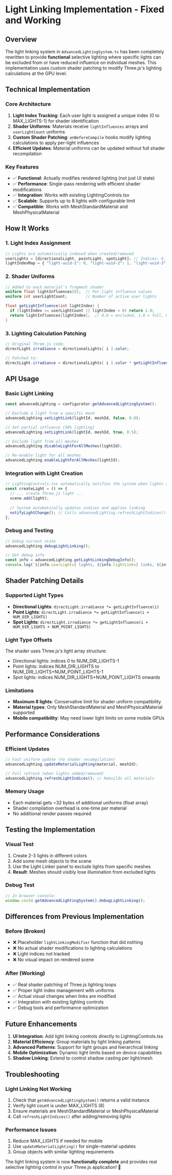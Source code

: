 # Light Linking Implementation - Fixed and Working

## Overview

The light linking system in `AdvancedLightingSystem.ts` has been completely rewritten to provide **functional** selective lighting where specific lights can be excluded from or have reduced influence on individual meshes. This implementation uses custom shader patching to modify Three.js's lighting calculations at the GPU level.

## Technical Implementation

### Core Architecture

1. **Light Index Tracking**: Each user light is assigned a unique index (0 to MAX_LIGHTS-1) for shader identification
2. **Shader Uniforms**: Materials receive `lightInfluences` arrays and `userLightCount` uniforms
3. **Custom Shader Patching**: `onBeforeCompile` hooks modify lighting calculations to apply per-light influences
4. **Efficient Updates**: Material uniforms can be updated without full shader recompilation

### Key Features

- ✅ **Functional**: Actually modifies rendered lighting (not just UI state)
- ✅ **Performance**: Single-pass rendering with efficient shader modifications
- ✅ **Integration**: Works with existing LightingControls.tsx
- ✅ **Scalable**: Supports up to 8 lights with configurable limit
- ✅ **Compatible**: Works with MeshStandardMaterial and MeshPhysicalMaterial

## How It Works

### 1. Light Index Assignment
```typescript
// Lights are automatically indexed when created/removed
userLights = [directionalLight, pointLight, spotLight]; // Indices: 0, 1, 2
lightIndexMap = { "light-uuid-1": 0, "light-uuid-2": 1, "light-uuid-3": 2 }
```

### 2. Shader Uniforms
```glsl
// Added to each material's fragment shader
uniform float lightInfluences[8];  // Per-light influence values
uniform int userLightCount;        // Number of active user lights

float getLightInfluence(int lightIndex) {
  if (lightIndex >= userLightCount || lightIndex < 0) return 1.0;
  return lightInfluences[lightIndex];  // 0.0 = excluded, 1.0 = full, 0.5 = half influence
}
```

### 3. Lighting Calculation Patching
```glsl
// Original Three.js code:
directLight.irradiance = directionalLights[ i ].color;

// Patched to:
directLight.irradiance = directionalLights[ i ].color * getLightInfluence(i);
```

## API Usage

### Basic Light Linking
```typescript
const advancedLighting = configurator.getAdvancedLightingSystem();

// Exclude a light from a specific mesh
advancedLighting.setLightLink(lightId, meshId, false, 0.0);

// Set partial influence (50% lighting)
advancedLighting.setLightLink(lightId, meshId, true, 0.5);

// Exclude light from all meshes
advancedLighting.disableLightForAllMeshes(lightId);

// Re-enable light for all meshes
advancedLighting.enableLightForAllMeshes(lightId);
```

### Integration with Light Creation
```typescript
// LightingControls.tsx automatically notifies the system when lights are added/removed
const createLight = () => {
  // ... create Three.js light ...
  scene.add(light);
  
  // System automatically updates indices and applies linking
  notifyLightChange(); // Calls advancedLighting.refreshLightIndices()
};
```

### Debug and Testing
```typescript
// Debug current state
advancedLighting.debugLightLinking();

// Get debug info
const info = advancedLighting.getLightLinkingDebugInfo();
console.log(`${info.userLights} lights, ${info.lightLinks} links, ${info.materialsWithLinking} materials affected`);
```

## Shader Patching Details

### Supported Light Types
- **Directional Lights**: `directLight.irradiance *= getLightInfluence(i)`
- **Point Lights**: `directLight.irradiance *= getLightInfluence(i + NUM_DIR_LIGHTS)`
- **Spot Lights**: `directLight.irradiance *= getLightInfluence(i + NUM_DIR_LIGHTS + NUM_POINT_LIGHTS)`

### Light Type Offsets
The shader uses Three.js's light array structure:
- Directional lights: indices 0 to NUM_DIR_LIGHTS-1
- Point lights: indices NUM_DIR_LIGHTS to NUM_DIR_LIGHTS+NUM_POINT_LIGHTS-1  
- Spot lights: indices NUM_DIR_LIGHTS+NUM_POINT_LIGHTS onwards

### Limitations
- **Maximum 8 lights**: Conservative limit for shader uniform compatibility
- **Material types**: Only MeshStandardMaterial and MeshPhysicalMaterial supported
- **Mobile compatibility**: May need lower light limits on some mobile GPUs

## Performance Considerations

### Efficient Updates
```typescript
// Fast uniform update (no shader recompilation)
advancedLighting.updateMaterialLighting(material, meshId);

// Full refresh (when lights added/removed)
advancedLighting.refreshLightIndices(); // Rebuilds all materials
```

### Memory Usage
- Each material gets ~32 bytes of additional uniforms (float array)
- Shader compilation overhead is one-time per material
- No additional render passes required

## Testing the Implementation

### Visual Test
1. Create 2-3 lights in different colors
2. Add some mesh objects to the scene
3. Use the Light Linker panel to exclude lights from specific meshes
4. **Result**: Meshes should visibly lose illumination from excluded lights

### Debug Test
```typescript
// In browser console:
window.con3d.getAdvancedLightingSystem().debugLightLinking();
```

## Differences from Previous Implementation

### Before (Broken)
- ❌ Placeholder `lightLinkingModifier` function that did nothing
- ❌ No actual shader modifications to lighting calculations
- ❌ Light indices not tracked
- ❌ No visual impact on rendered scene

### After (Working)
- ✅ Real shader patching of Three.js lighting loops
- ✅ Proper light index management with uniforms
- ✅ Actual visual changes when links are modified
- ✅ Integration with existing lighting controls
- ✅ Debug tools and performance optimization

## Future Enhancements

1. **UI Integration**: Add light linking controls directly to LightingControls.tsx
2. **Material Efficiency**: Group materials by light linking patterns
3. **Advanced Patterns**: Support for light groups and hierarchical linking
4. **Mobile Optimization**: Dynamic light limits based on device capabilities
5. **Shadow Linking**: Extend to control shadow casting per light/mesh

## Troubleshooting

### Light Linking Not Working
1. Check that `getAdvancedLightingSystem()` returns a valid instance
2. Verify light count is under MAX_LIGHTS (8)
3. Ensure materials are MeshStandardMaterial or MeshPhysicalMaterial
4. Call `refreshLightIndices()` after adding/removing lights

### Performance Issues
1. Reduce MAX_LIGHTS if needed for mobile
2. Use `updateMaterialLighting()` for single-material updates
3. Group objects with similar lighting requirements

The light linking system is now **functionally complete** and provides real selective lighting control in your Three.js application! 🎉
